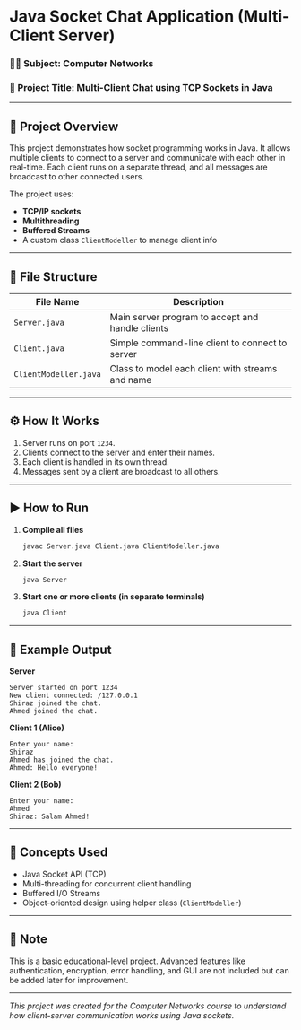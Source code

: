 # Java Socket Chat Application (Multi-Client Server)

### 🧑‍💻 Subject: Computer Networks  
### 📁 Project Title: Multi-Client Chat using TCP Sockets in Java

---

## 📄 Project Overview

This project demonstrates how socket programming works in Java. It allows multiple clients to connect to a server and communicate with each other in real-time. Each client runs on a separate thread, and all messages are broadcast to other connected users.

The project uses:

- **TCP/IP sockets**
- **Multithreading**
- **Buffered Streams**
- A custom class `ClientModeller` to manage client info

---

## 📂 File Structure

| File Name            | Description                                      |
|----------------------|--------------------------------------------------|
| `Server.java`        | Main server program to accept and handle clients |
| `Client.java`        | Simple command-line client to connect to server  |
| `ClientModeller.java`| Class to model each client with streams and name |

---

## ⚙️ How It Works

1. Server runs on port `1234`.
2. Clients connect to the server and enter their names.
3. Each client is handled in its own thread.
4. Messages sent by a client are broadcast to all others.

---

## ▶️ How to Run

1. **Compile all files**
   ```bash
   javac Server.java Client.java ClientModeller.java
   ```

2. **Start the server**
   ```bash
   java Server
   ```

3. **Start one or more clients (in separate terminals)**
   ```bash
   java Client
   ```

---

## 💬 Example Output

**Server**
```
Server started on port 1234
New client connected: /127.0.0.1
Shiraz joined the chat.
Ahmed joined the chat.
```

**Client 1 (Alice)**
```
Enter your name:
Shiraz
Ahmed has joined the chat.
Ahmed: Hello everyone!
```

**Client 2 (Bob)**
```
Enter your name:
Ahmed
Shiraz: Salam Ahmed!
```

---

## 📘 Concepts Used

- Java Socket API (TCP)
- Multi-threading for concurrent client handling
- Buffered I/O Streams
- Object-oriented design using helper class (`ClientModeller`)

---

## 🔐 Note

This is a basic educational-level project. Advanced features like authentication, encryption, error handling, and GUI are not included but can be added later for improvement.

---

_This project was created for the Computer Networks course to understand how client-server communication works using Java sockets._
